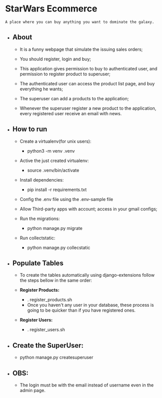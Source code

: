 # StarWars Ecommerce
`A place where you can buy anything you want to dominate the galaxy.`

* ## __About__
    - It is a funny webpage that simulate the issuing sales orders;

    - You should register, login and buy;

    - This application gives permission to buy to authenticated user, and permission to register product to superuser;

    - The authenticated user can access the product list page, and buy everything he wants;

    - The superuser can add a products to the application;

    - Whenever the superuser register a new product to the application, every registered user receive an email with news.

* ## __How to run__
  - Create a virtualenv(for unix users):
    - python3 -m venv .venv
  
  - Active the just created virtualenv:
    - source .venv/bin/activate

  - Install dependencies:
    - pip install -r requirements.txt
  
  - Config the .env file using the .env-sample file
  - Allow Third-party apps with account; access in your gmail configs;

  - Run the migrations:
    - python manage.py migrate
  
  - Run collectstatic:
    - python manage.py collecstatic

* ## __Populate Tables__
    - To create the tables automatically using django-extensions follow the steps bellow in the same order:
    
    - __Register Products:__
        - . register_products.sh
        - Once you haven't any user in your database, these process is going to be quicker than if you have registered ones.

    - __Register Users:__
        - . register_users.sh

* ## __Create the SuperUser:__
    - python manage.py createsuperuser

* ## __OBS:__
    - The login must be with the email instead of username even in the admin page.
    
